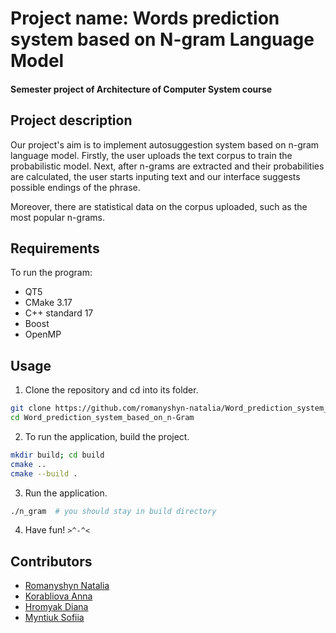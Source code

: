 # Project name: Words prediction system based on N-gram Language Model

#### Semester project of Architecture of Computer System course

## Project description 
Our project's aim is to implement autosuggestion system based on n-gram language model.
Firstly, the user uploads the text corpus to train the probabilistic model.
Next, after n-grams are extracted and their probabilities are calculated,
the user starts inputing text and our interface suggests possible endings of the phrase.

Moreover, there are statistical data on the corpus uploaded, such as the most popular n-grams.

## Requirements

To run the program:
* QT5
* CMake 3.17
* C++ standard 17
* Boost
* OpenMP

## Usage

1. Clone the repository and cd into its folder.
```bash
git clone https://github.com/romanyshyn-natalia/Word_prediction_system_based_on_n-Gram.git
cd Word_prediction_system_based_on_n-Gram
```

2. To run the application, build the project.
```bash
mkdir build; cd build
cmake ..
cmake --build .
```

3. Run the application.
```bash
./n_gram  # you should stay in build directory
```

4. Have fun! ```>^-^<```

## Contributors
* [Romanyshyn Natalia](https://github.com/romanyshyn-natalia)
* [Korabliova Anna](https://github.com/anika02)
* [Hromyak Diana](https://github.com/Diana-Doe)
* [Myntiuk Sofiia](https://github.com/sophmintaii)